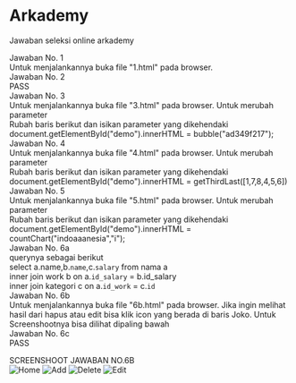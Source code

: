 # Arkademy
Jawaban seleksi online arkademy

Jawaban No. 1 <br>
Untuk menjalankannya buka file "1.html" pada browser.<br>
Jawaban No. 2 <br>
PASS <br>
Jawaban No. 3 <br>
Untuk menjalankannya buka file "3.html" pada browser. Untuk merubah parameter <br>
Rubah baris berikut dan isikan parameter yang dikehendaki <br>
document.getElementById("demo").innerHTML = bubble("ad349f217"); <br>
Jawaban No. 4 <br>
Untuk menjalankannya buka file "4.html" pada browser. Untuk merubah parameter <br>
Rubah baris berikut dan isikan parameter yang dikehendaki <br>
document.getElementById("demo").innerHTML = getThirdLast([1,7,8,4,5,6]) <br>
Jawaban No. 5 <br>
Untuk menjalankannya buka file "5.html" pada browser. Untuk merubah parameter <br>
Rubah baris berikut dan isikan parameter yang dikehendaki <br>
document.getElementById("demo").innerHTML = countChart("indoaaanesia","i"); <br>
Jawaban No. 6a <br>
querynya sebagai berikut <br>
select a.name,b.`name`,c.`salary` from nama a <br>
inner join work b on a.`id_salary` = b.id_salary <br>
inner join kategori c on a.`id_work` = c.`id` <br>
Jawaban No. 6b <br>
Untuk menjalankannya buka file "6b.html" pada browser. Jika ingin melihat hasil dari hapus atau edit bisa klik icon yang berada di baris Joko. Untuk Screenshootnya bisa dilihat dipaling bawah <br>
Jawaban No. 6c <br>
PASS <br>


SCREENSHOOT JAWABAN NO.6B <br>
![Home](https://user-images.githubusercontent.com/55616470/65817856-4a0d2e80-e236-11e9-9bc9-fd2ffd11463b.png)
![Add](https://user-images.githubusercontent.com/55616470/65817857-4aa5c500-e236-11e9-8410-b9af13e49e25.png)
![Delete](https://user-images.githubusercontent.com/55616470/65817858-4aa5c500-e236-11e9-80a2-e38ab9e2af29.png)
![Edit](https://user-images.githubusercontent.com/55616470/65817859-4aa5c500-e236-11e9-9396-523e3634868c.png)

